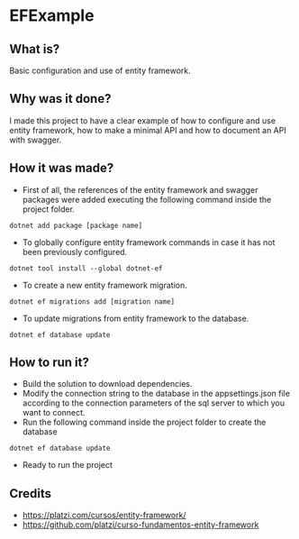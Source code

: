 # EFExample

## What is?
Basic configuration and use of entity framework.

## Why was it done?
I made this project to have a clear example of how to configure and use entity framework, how to make a minimal API and how to document an API with swagger.

## How it was made?
- First of all, the references of the entity framework and swagger packages were added executing the following command inside the project folder.
```
dotnet add package [package name]
```
- To globally configure entity framework commands in case it has not been previously configured.
```
dotnet tool install --global dotnet-ef
```
- To create a new entity framework migration.
```
dotnet ef migrations add [migration name]
```
- To update migrations from entity framework to the database.
```
dotnet ef database update
```

## How to run it?
- Build the solution to download dependencies.
- Modify the connection string to the database in the appsettings.json file according to the connection parameters of the sql server to which you want to connect.
- Run the following command inside the project folder to create the database
```
dotnet ef database update
```
- Ready to run the project

## Credits
- https://platzi.com/cursos/entity-framework/
- https://github.com/platzi/curso-fundamentos-entity-framework
